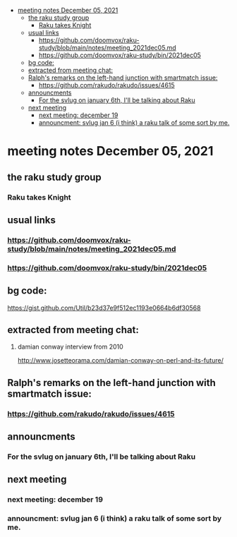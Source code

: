 - [meeting notes December 05, 2021](#org0429635)
  - [the raku study group](#org9d51c18)
    - [Raku takes Knight](#orgde5a3ab)
  - [usual links](#orgd762ca1)
    - [<https://github.com/doomvox/raku-study/blob/main/notes/meeting_2021dec05.md>](#org0c67f3f)
    - [<https://github.com/doomvox/raku-study/bin/2021dec05>](#org782bd6f)
  - [bg code:](#orga59abad)
  - [extracted from meeting chat:](#org87a6105)
  - [Ralph's remarks on the left-hand junction with smartmatch issue:](#org380a57a)
    - [<https://github.com/rakudo/rakudo/issues/4615>](#orgb6b1466)
  - [announcments](#orga269ab5)
    - [For the svlug on january 6th, I'll be talking about Raku](#org4869680)
  - [next meeting](#org74a2474)
    - [next meeting: december 19](#orgadf080d)
    - [announcment: svlug jan 6 (i think) a raku talk of some sort by me.](#org3ad40c0)


<a id="org0429635"></a>

# meeting notes December 05, 2021


<a id="org9d51c18"></a>

## the raku study group


<a id="orgde5a3ab"></a>

### Raku takes Knight


<a id="orgd762ca1"></a>

## usual links


<a id="org0c67f3f"></a>

### <https://github.com/doomvox/raku-study/blob/main/notes/meeting_2021dec05.md>


<a id="org782bd6f"></a>

### <https://github.com/doomvox/raku-study/bin/2021dec05>


<a id="orga59abad"></a>

## bg code:

<https://gist.github.com/Util/b23d37e9f512ec1193e0664b6df30568>


<a id="org87a6105"></a>

## extracted from meeting chat:

1.  damian conway interview from 2010

    <http://www.josetteorama.com/damian-conway-on-perl-and-its-future/>


<a id="org380a57a"></a>

## Ralph's remarks on the left-hand junction with smartmatch issue:


<a id="orgb6b1466"></a>

### <https://github.com/rakudo/rakudo/issues/4615>


<a id="orga269ab5"></a>

## announcments


<a id="org4869680"></a>

### For the svlug on january 6th, I'll be talking about Raku


<a id="org74a2474"></a>

## next meeting


<a id="orgadf080d"></a>

### next meeting: december 19


<a id="org3ad40c0"></a>

### announcment: svlug jan 6 (i think) a raku talk of some sort by me.
